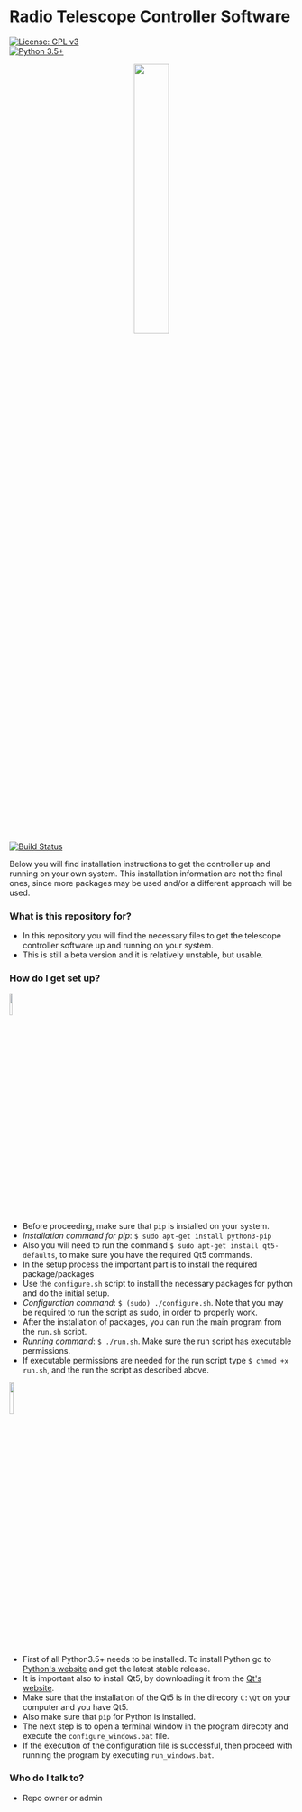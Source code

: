 # Radio Telescope Controller Software #

 [![License: GPL v3](https://img.shields.io/badge/License-GPL%20v3-blue.svg?style=plastic)](https://gitlab.com/amateur-radio-telescope-system/main-controller/PC_GUI_Application/blob/master/LICENSE)  
 [![Python 3.5+](https://img.shields.io/badge/python-3.5%2B-blue.svg?style=plastic)](https://www.python.org/downloads/release/python-350/)
<p align="center">
<img src="http://www.marysrosaries.com/collaboration/images/0/0b/Radio_Telescope_3_%28PSF%29.png" width="35%" />
</p>

[![Build Status](https://img.shields.io/travis/dimst23/RadioTelescope_Controller/master.svg?style=plastic&logo=travis)](https://travis-ci.org/dimst23/RadioTelescope_Controller)

Below you will find installation instructions to get the controller up and running on your own system.
This installation information are not the final ones, since more packages may be used and/or a different approach will be used.

### What is this repository for? ###

* In this repository you will find the necessary files to get the telescope controller software up and running on your system.
* This is still a beta version and it is relatively unstable, but usable.

### How do I get set up? ###

<p>
<img src="https://assets.ubuntu.com/v1/048f7fde-ubuntu_black-orange_hex.jpg" width="10%" />
</p>

* Before proceeding, make sure that `pip` is installed on your system.
* _Installation command for pip_: `$ sudo apt-get install python3-pip`
* Also you will need to run the command `$ sudo apt-get install qt5-defaults`, to make sure you have the required Qt5
commands.
* In the setup process the important part is to install the required package/packages
* Use the `configure.sh` script to install the necessary packages for python and do the initial setup.
* _Configuration command_: `$ (sudo) ./configure.sh`. Note that you may be required to run the script as sudo, in order to properly work.
* After the installation of packages, you can run the main program from the `run.sh` script.
* _Running command_: `$ ./run.sh`. Make sure the run script has executable permissions.
* If executable permissions are needed for the run script type `$ chmod +x run.sh`, and the run the script as described above.

<p>
<img src="https://vignette.wikia.nocookie.net/harimau-malaya/images/c/c9/Windows-logo.png/revision/latest?cb=20160322033433" width="12%" />
</p>

* First of all Python3.5+ needs to be installed. To install Python go to [Python's website](https://www.python.org) and get the latest stable release.
* It is important also to install Qt5, by downloading it from the [Qt's website](https://www.qt.io).
* Make sure that the installation of the Qt5 is in the direcory `C:\Qt` on your computer and you have Qt5.
* Also make sure that `pip` for Python is installed.
* The next step is to open a terminal window in the program direcoty and execute the `configure_windows.bat` file.
* If the execution of the configuration file is successful, then proceed with running the program by executing
`run_windows.bat`.

### Who do I talk to? ###

* Repo owner or admin